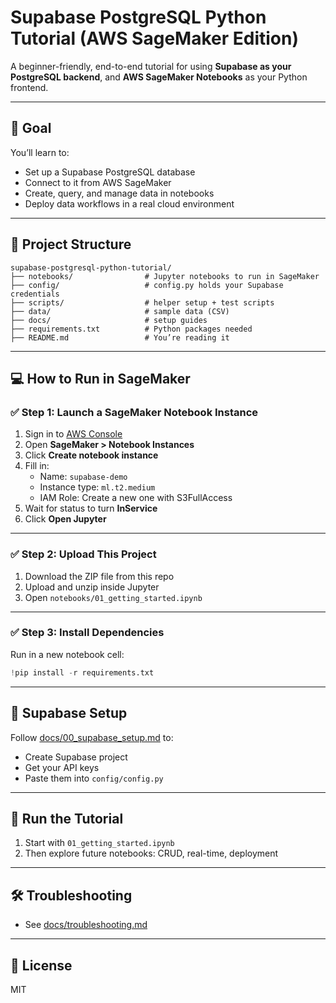 # Supabase PostgreSQL Python Tutorial (AWS SageMaker Edition)

A beginner-friendly, end-to-end tutorial for using **Supabase as your PostgreSQL backend**, and **AWS SageMaker Notebooks** as your Python frontend.

---

## 🎯 Goal

You’ll learn to:
- Set up a Supabase PostgreSQL database
- Connect to it from AWS SageMaker
- Create, query, and manage data in notebooks
- Deploy data workflows in a real cloud environment

---

## 🧱 Project Structure

```
supabase-postgresql-python-tutorial/
├── notebooks/                # Jupyter notebooks to run in SageMaker
├── config/                   # config.py holds your Supabase credentials
├── scripts/                  # helper setup + test scripts
├── data/                     # sample data (CSV)
├── docs/                     # setup guides
├── requirements.txt          # Python packages needed
├── README.md                 # You’re reading it
```

---

## 💻 How to Run in SageMaker

### ✅ Step 1: Launch a SageMaker Notebook Instance

1. Sign in to [AWS Console](https://console.aws.amazon.com/)
2. Open **SageMaker > Notebook Instances**
3. Click **Create notebook instance**
4. Fill in:
   - Name: `supabase-demo`
   - Instance type: `ml.t2.medium`
   - IAM Role: Create a new one with S3FullAccess
5. Wait for status to turn **InService**
6. Click **Open Jupyter**

---

### ✅ Step 2: Upload This Project

1. Download the ZIP file from this repo
2. Upload and unzip inside Jupyter
3. Open `notebooks/01_getting_started.ipynb`

---

### ✅ Step 3: Install Dependencies

Run in a new notebook cell:

```python
!pip install -r requirements.txt
```

---

## 🔑 Supabase Setup

Follow [docs/00_supabase_setup.md](docs/00_supabase_setup.md) to:
- Create Supabase project
- Get your API keys
- Paste them into `config/config.py`

---

## 📗 Run the Tutorial

1. Start with `01_getting_started.ipynb`
2. Then explore future notebooks: CRUD, real-time, deployment

---

## 🛠 Troubleshooting

- See [docs/troubleshooting.md](docs/troubleshooting.md)

---

## 🧾 License

MIT
